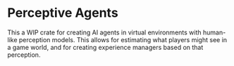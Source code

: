 # Perceptive Agents
This a WIP crate for creating AI agents in virtual environments with human-like perception
models. This allows for estimating what players might see in a game world, and for creating
experience managers based on that perception.
